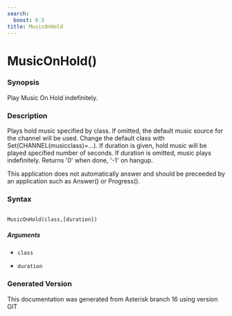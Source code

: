 ```yaml
---
search:
  boost: 0.5
title: MusicOnHold
---
```


# MusicOnHold()

### Synopsis

Play Music On Hold indefinitely.

### Description

Plays hold music specified by class. If omitted, the default music source for the channel will be used. Change the default class with Set(CHANNEL(musicclass)=...). If duration is given, hold music will be played specified number of seconds. If duration is omitted, music plays indefinitely. Returns '0' when done, '-1' on hangup.<br>

This application does not automatically answer and should be preceeded by an application such as Answer() or Progress().<br>


### Syntax


```

MusicOnHold(class,[duration])
```
##### Arguments


* `class`

* `duration`


### Generated Version

This documentation was generated from Asterisk branch 16 using version GIT 